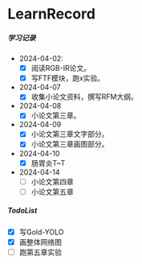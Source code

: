 # LearnRecord

##### 学习记录

- 2024-04-02:
	- [x] 阅读RGB-IR论文。
	- [x] 写FTF模块，跑x实验。
- 2024-04-07
	- [x] 收集小论文资料，撰写RFM大纲。
- 2024-04-08
    - [x] 小论文第三章。
- 2024-04-09
    - [x] 小论文第三章文字部分。
    - [x] 小论文第三章画图部分。
- 2024-04-10
    - [x] 肠胃炎T~T 
- 2024-04-14
    - [ ] 小论文第四章
    - [ ] 小论文第五章
##### TodoList

- [x] 写Gold-YOLO
- [x] 画整体网络图
- [ ] 跑第五章实验